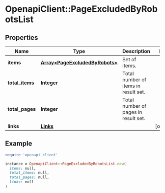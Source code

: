 # OpenapiClient::PageExcludedByRobotsList

## Properties

| Name | Type | Description | Notes |
| ---- | ---- | ----------- | ----- |
| **items** | [**Array&lt;PageExcludedByRobots&gt;**](PageExcludedByRobots.md) | Set of items. |  |
| **total_items** | **Integer** | Total number of items in result set. |  |
| **total_pages** | **Integer** | Total number of pages in result set. |  |
| **links** | [**Links**](Links.md) |  | [optional] |

## Example

```ruby
require 'openapi_client'

instance = OpenapiClient::PageExcludedByRobotsList.new(
  items: null,
  total_items: null,
  total_pages: null,
  links: null
)
```

